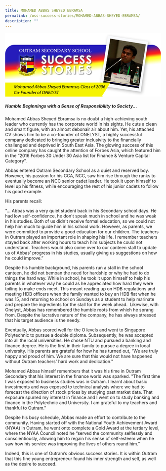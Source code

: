 ```yaml
---
title: MOHAMED ABBAS SHEYED EBRAMSA
permalink: /oss-success-stories/MOHAMED-ABBAS-SHEYED-EBRAMSA/
description: ""
---
```

![](/images/OSS%20Success%20Stories/MOHAMED%20ABBAS/ABBAS.jpg)

##### Humble Beginnings with a Sense of Responsibility to Society...


  

Mohamed Abbas Sheyed Ebramsa is no doubt a high-achieving youth leader who currently has the corporate world in his sights. He cuts a clean and smart figure, with an almost debonair air about him. Yet, his attached CV shows him to be a co-founder of ONELYST, a highly successful company dedicated to bringing greater inclusivity to the financially challenged and deprived in South East Asia. The glowing success of this online company has caught the attention of Forbes Asia, which featured him in the “2016 Forbes 30 Under 30 Asia list for Finance & Venture Capital Category”. 

  

Abbas entered Outram Secondary School as a quiet and reserved boy. However, his passion for his CCA, NCC, saw him rise through the ranks to eventually become an NCC senior cadet leader. He took it upon himself to level up his fitness, while encouraging the rest of his junior cadets to follow his good example. 

  

His parents recall: 

"… Abbas was a very quiet student back in his Secondary school days. He had low self-confidence, he don't speak much in school and he was weak in his studies. Both of us didn't receive formal education, so we could not help him much to guide him in his school work. However, as parents, we were committed to provide a good education for our children. The teachers in Outram played an important role in shaping his life. I remember teachers stayed back after working hours to teach him subjects he could not understand. Teachers would also come over to our canteen stall to update us of Abbas' progress in his studies, usually giving us suggestions on how he could improve.”

  

Despite his humble background, his parents run a stall in the school canteen, he did not bemoan the need for hardship or why he had to do things the hard way. While in school, he took it upon himself to help his parents in whatever way he could as he appreciated how hard they were toiling to make ends meet. This meant reading up on HDB regulations and meeting HDB officers when the family wanted to buy an HDB flat when he was 15, and returning to school on Sundays as a student to help marinate and prepare the ingredients for the stall for the week ahead.  Likewise, with Onelyst, Abbas has remembered the humble roots from which he sprang from. Despite the lucrative nature of the company, he has always stressed that his target audience is the needy. 

  

Eventually, Abbas scored well for the O levels and went to Singapore Polytechnic to pursue a double diploma. Subsequently, he was accepted into all the local universities. He chose NTU and pursued a banking and finance degree. He is the first in their family to pursue a degree in local university. His parents are grateful for how he has turned out, “We are truly happy and proud of him. We are sure that this would not have happened without Outram teachers' hard work and dedication."

  

Mohamed Abbas himself remembers that it was his time in Outram Secondary that his interest in the finance world was sparked. "The first time I was exposed to business studies was in Outram. I learnt about basic investments and was exposed to technical analysis where we had to forecast the direction of stock prices by studying past market data. That exposure spurred my interest in finance and I went on to study banking and finance in the Polytechnic and University. I am grateful to my teachers and thankful to Outram."

  

Despite his busy schedule, Abbas made an effort to contribute to the community. Having started off with the National Youth Achievement Award (NYAA) in Outram, he went onto complete a Gold Award at the tertiary level, where the NYAA Council noted he “served the community selflessly and conscientiously, allowing him to regain his sense of self-esteem when he saw how his service was improving the lives of others round him.” 

Indeed, this is one of Outram’s obvious success stories. It is within Outram that this fine young entrepreneur found his inner strength and self, as well as the desire to succeed.
